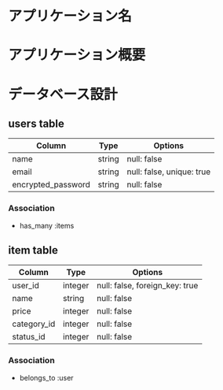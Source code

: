 # アプリケーション名

# アプリケーション概要

# データベース設計

## users table

|Column             |Type   |Options                   |
|-------------------|-------|--------------------------|
|name               |string |null: false               |
|email              |string |null: false, unique: true |
|encrypted_password |string |null: false               |

### Association

* has_many :items

## item table

|Column              |Type    |Options                        |
|--------------------|--------|-------------------------------|
|user_id             |integer |null: false, foreign_key: true |
|name                |string  |null: false                    |
|price               |integer |null: false                    |
|category_id         |integer |null: false                    |
|status_id           |integer |null: false                    |

### Association

* belongs_to :user